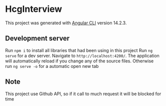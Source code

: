 # HcgInterview

This project was generated with [Angular CLI](https://github.com/angular/angular-cli) version 14.2.3.

## Development server

Run `npm i` to install all libraries that had been using in this project
Run `ng serve` for a dev server. Navigate to `http://localhost:4200/`. The application will automatically reload if you change any of the source files.
Otherwise run `ng serve -o` for a automatic open new tab

## Note

This project use Github API, so if it call to much request it will be blocked for time
